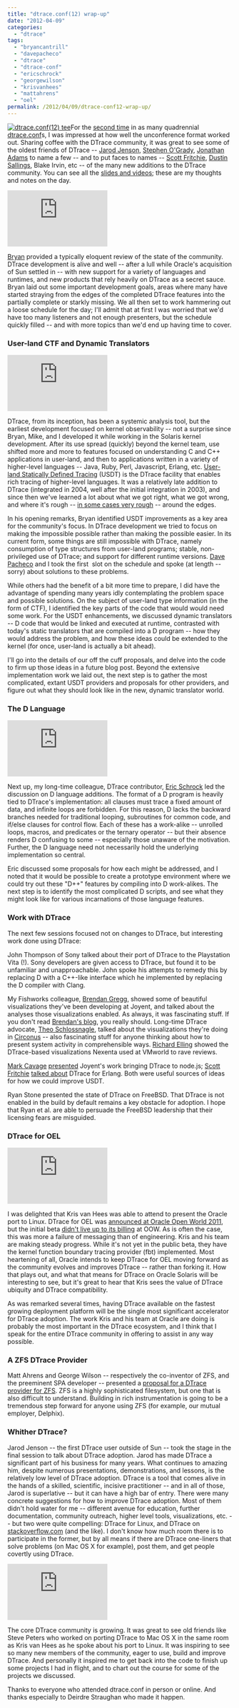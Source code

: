 ```yaml
---
title: "dtrace.conf(12) wrap-up"
date: "2012-04-09"
categories:
  - "dtrace"
tags:
  - "bryancantrill"
  - "davepacheco"
  - "dtrace"
  - "dtrace-conf"
  - "ericschrock"
  - "georgewilson"
  - "krisvanhees"
  - "mattahrens"
  - "oel"
permalink: /2012/04/09/dtrace-conf12-wrap-up/
---
```


[![](images/dtrace.conf12_tee.png "dtrace.conf(12) tee")](http://ahl.dtrace.org/wp-content/uploads/2012/04/dtrace.conf12_tee.png)For the [second time](http://dtrace.org/blogs/ahl/2008/05/05/dtrace-conf-post-post-mortem/) in as many quadrennial [dtrace.conf](http://wiki.smartos.org/display/DOC/dtrace.conf)s, I was impressed at how well the unconference format worked out. Sharing coffee with the DTrace community, it was great to see some of the oldest friends of DTrace -- [Jarod Jenson](http://dl.acm.org/citation.cfm?id=1117399), [Stephen O'Grady](https://twitter.com/#!/sogrady), [Jonathan Adams](https://blogs.oracle.com/jwadams/) to name a few -- and to put faces to names -- [Scott Fritchie](https://twitter.com/#!/slfritchie), [Dustin Sallings](https://twitter.com/#!/dlsspy), Blake Irvin, etc -- of the many new additions to the DTrace community. You can see all the [slides and videos](http://wiki.smartos.org/display/DOC/dtrace.conf+Schedule); these are my thoughts and notes on the day.

<iframe width="224" height="126" src="http://www.youtube.com/embed/l_7v7Fn7uMQ" frameborder="0" class="alignright"></iframe>

[Bryan](http://dtrace.org/blogs/bmc/) provided a typically eloquent review of the state of the community. DTrace development is alive and well -- after a lull while Oracle's acquisition of Sun settled in -- with new support for a variety of languages and runtimes, and new products that rely heavily on DTrace as a secret sauce. Bryan laid out some important development goals, areas where many have started straying from the edges of the completed DTrace features into the partially complete or starkly missing. We all then set to work hammering out a loose schedule for the day; I'll admit that at first I was worried that we'd have too many listeners and not enough presenters, but the schedule quickly filled -- and with more topics than we'd end up having time to cover.

### User-land CTF and Dynamic Translators

<iframe width="224" height="126" src="http://www.youtube.com/embed/0QF04ivO_WE" frameborder="0" class="alignright"></iframe>

DTrace, from its inception, has been a systemic analysis tool, but the earliest development focused on kernel observability -- not a surprise since Bryan, Mike, and I developed it while working in the Solaris kernel development. After its use spread (quickly) beyond the kernel team, use shifted more and more to features focused on understanding C and C++ applications in user-land, and then to applications written in a variety of higher-level languages -- Java, Ruby, Perl, Javascript, Erlang, etc. [User-land Statically Defined Tracing](http://dtrace.org/blogs/dap/2011/12/13/usdt-providers-redux/) (USDT) is the DTrace facility that enables rich tracing of higher-level languages. It was a relatively late addition to DTrace (integrated in 2004, well after the initial integration in 2003), and since then we've learned a lot about what we got right, what we got wrong, and where it's rough -- [in some cases very rough](https://twitter.com/#!/bcantrill/status/187246955464884226) -- around the edges.

In his opening remarks, Bryan identified USDT improvements as a key area for the community's focus. In DTrace development we tried to focus on making the impossible possible rather than making the possible easier. In its current form, some things are still impossible with DTrace, namely consumption of type structures from user-land programs; stable, non-privileged use of DTrace; and support for different runtime versions. [Dave Pacheco](http://dtrace.org/blogs/dap/) and I took the first  slot on the schedule and spoke (at length -- sorry) about solutions to these problems.

While others had the benefit of a bit more time to prepare, I did have the advantage of spending many years idly contemplating the problem space and possible solutions. On the subject of user-land type information (in the form of CTF), I identified the key parts of the code that would would need some work. For the USDT enhancements, we discussed dynamic translators -- D code that would be linked and executed at runtime, contrasted with today's static translators that are compiled into a D program -- how they would address the problem, and how these ideas could be extended to the kernel (for once, user-land is actually a bit ahead).

I'll go into the details of our off the cuff proposals, and delve into the code to firm up those ideas in a future blog post. Beyond the extensive implementation work we laid out, the next step is to gather the most complicated, extant USDT providers and proposals for other providers, and figure out what they should look like in the new, dynamic translator world.

### The D Language

<iframe width="224" height="126" src="http://www.youtube.com/embed/1NM7lAvCxFc" frameborder="0" class="alignright"></iframe>

Next up, my long-time colleague, DTrace contributor, [Eric Schrock](http://dtrace.org/blogs/eschrock/) led the discussion on D language additions. The format of a D program is heavily tied to DTrace's implementation: all clauses must trace a fixed amount of data, and infinite loops are forbidden. For this reason, D lacks the backward branches needed for traditional looping, subroutines for common code, and if/else clauses for control flow. Each of these has a work-alike -- unrolled loops, macros, and predicates or the ternary operator -- but their absence renders D confusing to some -- especially those unaware of the motivation. Further, the D language need not necessarily hold the underlying implementation so central.

Eric discussed some proposals for how each might be addressed, and I noted that it would be possible to create a prototype environment where we could try out these "D++" features by compiling into D work-alikes. The next step is to identify the most complicated D scripts, and see what they might look like for various incarnations of those language features.

### Work with DTrace

The next few sessions focused not on changes to DTrace, but interesting work done using DTrace:

John Thompson of Sony talked about their port of DTrace to the Playstation Vita (!). Sony developers are given access to DTrace, but found it to be unfamiliar and unapproachable. John spoke his attempts to remedy this by replacing D with a C++-like interface which he implemented by replacing the D compiler with Clang.

My Fishworks colleague, [Brendan Gregg](https://twitter.com/brendangregg), showed some of beautiful visualizations they've been developing at Joyent, and talked about the analyses those visualizations enabled. As always, it was fascinating stuff. If you don't read [Brendan's blog](http://dtrace.org/blogs/brendan), you really should. Long-time DTrace advocate, [Theo Schlossnagle](http://twitter.com/postwait), talked about the visualizations they're doing in [Circonus](http://circonus.com/) -- also fascinating stuff for anyone thinking about how to present system activity in comprehensible ways. [Richard Elling](http://twitter.com/richardelling) showed the DTrace-based visualizations Nexenta used at VMworld to rave reviews.

[Mark Cavage](https://twitter.com/mcavage) [presented](http://mcavage.github.com/presentations/dtrace_conf_2012-04-03/) Joyent's work bringing DTrace to node.js; [Scott Fritchie](http://twitter.com/slfritchie) [talked about](http://www.snookles.com/scott/publications/dtrace.conf-2012.erlang-vm.pdf) DTrace for Erlang. Both were useful sources of ideas for how we could improve USDT.

Ryan Stone presented the state of DTrace on FreeBSD. That DTrace is not enabled in the build by default remains a key obstacle for adoption. I hope that Ryan et al. are able to persuade the FreeBSD leadership that their licensing fears are misguided.

### DTrace for OEL

<iframe width="224" height="126" src="http://www.youtube.com/embed/NElog3MvUC8" frameborder="0" class="alignright"></iframe>

I was delighted that Kris van Hees was able to attend to present the Oracle port to Linux. DTrace for OEL was [announced at Oracle Open World 2011](http://dtrace.org/blogs/ahl/2011/10/05/dtrace-for-linux-2/), but the initial beta [didn't live up to its billing](http://dtrace.org/blogs/ahl/2011/10/10/oel-this-is-not-dtrace/) at OOW. As is often the case, this was more a failure of messaging than of engineering. Kris and his team are making steady progress. While it's not yet in the public beta, they have the kernel function boundary tracing provider (fbt) implemented. Most heartening of all, Oracle intends to keep DTrace for OEL moving forward as the community evolves and improves DTrace -- rather than forking it. How that plays out, and what that means for DTrace on Oracle Solaris will be interesting to see, but it's great to hear that Kris sees the value of DTrace ubiquity and DTrace compatibility.

As was remarked several times, having DTrace available on the fastest growing deployment platform will be the single most significant accelerator for DTrace adoption. The work Kris and his team at Oracle are doing is probably the most important in the DTrace ecosystem, and I think that I speak for the entire DTrace community in offering to assist in any way possible.

### A ZFS DTrace Provider

Matt Ahrens and George Wilson -- respectively the co-inventor of ZFS, and the preeminent SPA developer -- presented a [proposal for a DTrace provider for ZFS](https://docs.google.com/a/delphix.com/document/d/1wOxlXX6nLm56fccIUPS6iD1pgkX57OwdD78YhQWC8oQ/edit). ZFS is a highly sophisticated filesystem, but one that is also difficult to understand. Building in rich instrumentation is going to be a tremendous step forward for anyone using ZFS (for example, our mutual employer, Delphix).

### Whither DTrace?

Jarod Jenson -- the first DTrace user outside of Sun -- took the stage in the final session to talk about DTrace adoption. Jarod has made DTrace a significant part of his business for many years. What continues to amazing him, despite numerous presentations, demonstrations, and lessons, is the relatively low level of DTrace adoption. DTrace is a tool that comes alive in the hands of a skilled, scientific, incisive practitioner -- and in all of those, Jarod is superlative -- but it can have a high bar of entry. There were many concrete suggestions for how to improve DTrace adoption. Most of them didn't hold water for me -- different avenue for education, further documentation, community outreach, higher level tools, visualizations, etc. -- but two were quite compelling: DTrace for Linux, and DTrace on [stackoverflow.com](http://stackoverflow.com) (and the like). I don't know how much room there is to participate in the former, but by all means if there are DTrace one-liners that solve problems (on Mac OS X for example), post them, and get people covertly using DTrace.

<iframe width="224" height="126" src="http://www.youtube.com/embed/rq4eR9NJMmU" frameborder="0" class="alignright"></iframe>

The core DTrace community is growing. It was great to see old friends like Steve Peters who worked on porting DTrace to Mac OS X in the same room as Kris van Hees as he spoke about his port to Linux. It was inspiring to see so many new members of the community, eager to use, build and improve DTrace. And personally it inspired me to get back into the code to finish up some projects I had in flight, and to chart out the course for some of the projects we discussed.

Thanks to everyone who attended dtrace.conf in person or online. And thanks especially to Deirdre Straughan who made it happen.
